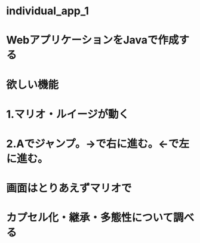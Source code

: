 # individual_app_1
# WebアプリケーションをJavaで作成する
# 欲しい機能
# 1.マリオ・ルイージが動く
# 2.Aでジャンプ。→で右に進む。←で左に進む。
# 画面はとりあえずマリオで
# カプセル化・継承・多態性について調べる
